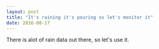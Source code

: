 ```yaml
---
layout: post
title: "It's raining it's pouring so let's monitor it"
date: 2016-08-17
---
```


There is alot of rain data out there, so let's use it.